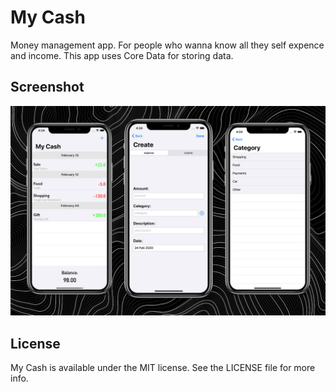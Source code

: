 # My Cash

Money management app. For people who wanna know all they self expence and income. This app uses Core Data for storing data.

## Screenshot

![image](./img.jpg) 

## License

My Cash is available under the MIT license. See the LICENSE file for more info.

